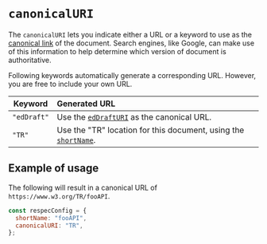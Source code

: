 # `canonicalURI`

The `canonicalURI` lets you indicate either a URL or a keyword to use as the [canonical link](https://en.wikipedia.org/wiki/Canonical_link_element) of the document. Search engines, like Google, can make use of this information to help determine which version of document is authoritative.

Following keywords automatically generate a corresponding URL. However, you are free to include your own URL.

| Keyword     | Generated URL                                                                |
| ----------- | :--------------------------------------------------------------------------- |
| `"edDraft"` | Use the [`edDraftURI`](edDraftURI) as the canonical URL.                     |
| `"TR"`      | Use the "TR" location for this document, using the [`shortName`](shortName). |

## Example of usage

The following will result in a canonical URL of `https://www.w3.org/TR/fooAPI`.

```js
const respecConfig = {
  shortName: "fooAPI",
  canonicalURI: "TR",
};
```
